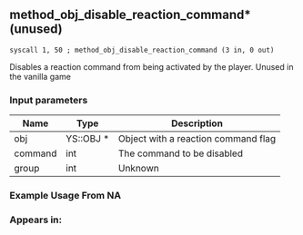 ## method_obj_disable_reaction_command* (unused)

`syscall 1, 50 ; method_obj_disable_reaction_command (3 in, 0 out)`

Disables a reaction command from being activated by the player. Unused in the vanilla game

### Input parameters
| Name | Type | Description
|------|------|------------
| obj   | YS::OBJ *   | Object with a reaction command flag
| command   | int   | The command to be disabled
| group   | int   | Unknown


### Example Usage From NA



### Appears in:



